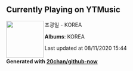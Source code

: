 ## Currently Playing on YTMusic

[<img align="left" width="100" src="https://lh3.googleusercontent.com/kezQwtykubRS-2XENms-V9fuUClpaLKfDkUjo-uOAN9Qk0-BKoVnSW1RQt7gqbIc2vsQccx8g6tgvZpO">](https://music.youtube.com/channel/UC7zZzWH3Dammxn0IL9_Z-ew)

조광일 - KOREA

**Albums**: KOREA

Last updated at 08/11/2020 15:44

#### Generated with [20chan/github-now](https://github.com/20chan/github-now)


<!--
**20chan/20chan** is a ✨ _special_ ✨ repository because its `README.md` (this file) appears on your GitHub profile.

Here are some ideas to get you started:

- 🔭 I’m currently working on ...
- 🌱 I’m currently learning ...
- 👯 I’m looking to collaborate on ...
- 🤔 I’m looking for help with ...
- 💬 Ask me about ...
- 📫 How to reach me: ...
- 😄 Pronouns: ...
- ⚡ Fun fact: ...
-->

